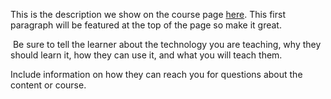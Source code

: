 This is the description we show on the course page [here](https://lab.github.com/Javeed72/learn-git-hub-skills). This first paragraph will be featured at the top of the page so make it great.
​

​
Be sure to tell the learner about the technology you are teaching, why they should learn it, how they can use it, and what you will teach them.
​


Include information on how they can reach you for questions about the content or course. 